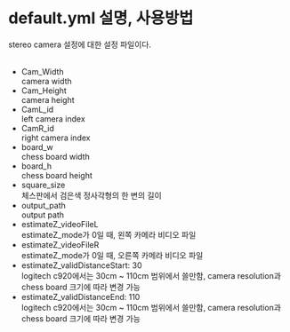 # default.yml 설명, 사용방법
stereo camera 설정에 대한 설정 파일이다.<br/><br/>

* Cam_Width<br/>
    camera width<br/>
* Cam_Height<br/>
    camera height<br/>
* CamL_id<br/>
    left camera index<br/>
* CamR_id<br/>
    right camera index<br/>
* board_w<br/>
    chess board width<br/>
* board_h<br/>
    chess board height<br/>
* square_size<br/>
    체스판에서 검은색 정사각형의 한 변의 길이<br/>
* output_path<br/>
    output path<br/>
* estimateZ_videoFileL<br/>
    estimateZ_mode가 0일 때, 왼쪽 카메라 비디오 파일<br/>
* estimateZ_videoFileR<br/>
    estimateZ_mode가 0일 때, 오른쪽 카메라 비디오 파일<br/>
* estimateZ_validDistanceStart: 30<br/>
    logitech c920에서는 30cm ~ 110cm 범위에서 쓸만함, camera resolution과 chess board 크기에 따라 변경 가능<br/>
* estimateZ_validDistanceEnd: 110<br/>
    logitech c920에서는 30cm ~ 110cm 범위에서 쓸만함, camera resolution과 chess board 크기에 따라 변경 가능<br/>
